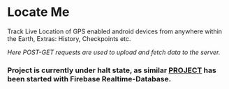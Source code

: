 # Locate Me
Track Live Location of GPS enabled android devices from anywhere within the Earth, Extras: History, Checkpoints etc.

*Here POST-GET requests are used to upload and fetch data to the server.*

### **Project is currently under halt state, as similar [PROJECT](https://github.com/akash2099/Live-Tracker-App) has been started with Firebase Realtime-Database.**
